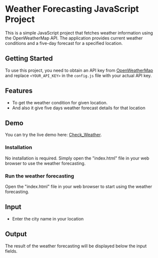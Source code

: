 # Weather Forecasting JavaScript Project

This is a simple JavaScript project that fetches weather information using the OpenWeatherMap API. The application provides current weather conditions and a five-day forecast for a specified location.

## Getting Started

To use this project, you need to obtain an API key from [OpenWeatherMap](https://openweathermap.org/api) and replace `<YOUR_API_KEY>` in the `config.js` file with your actual API key.

## Features

- To get the weather condition for given location.
- And also it give five days weather forecast details for that location

## Demo
You can try the live demo here: [Check_Weather](https://bala174.github.io/Weather_forecasting/).

### Installation

No installation is required. Simply open the "index.html" file in your web browser to use the weather forecasting.

### Run the weather forecasting
Open the "index.html" file in your web browser to start using the weather forecasting.

## Input
- Enter the city name in your location

## Output
The result of the weather forecasting will be displayed below the input fields.
